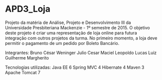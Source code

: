 # APD3_Loja

Projeto da matéria de Análise, Projeto e Desenvolvimento III da Universidade Presbiteriana Mackenzie - 1º semestre de 2015.
O objetivo deste projeto é criar uma representação de loja online para futura integração com outros projetos da turma.
No primeiro momento, a loja deve permitir o pagamento de um pedido por Boleto Bancário.

Integrantes:
Bruno César Weninger
Julio Cesar Maciel
Leopoldo Lucas
Luiz Guilherme Margherito

Tecnologias utilizadas:
Java EE 6
Spring MVC 4
Hibernate 4
Maven 3
Apache Tomcat 7


